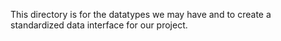 This directory is for the datatypes we may have and to create a standardized data interface for our project.
